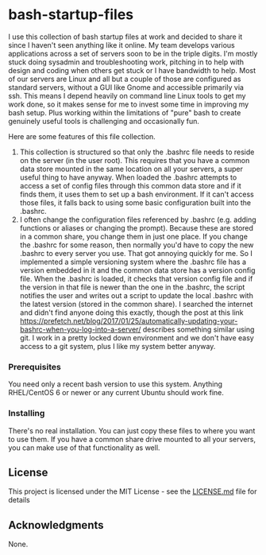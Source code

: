 # bash-startup-files

I use this collection of bash startup files at work and decided to share it since I haven't seen anything like it online. My team  develops various applications across a set of servers soon to be in the triple digits. I'm mostly stuck doing sysadmin and  troubleshooting work, pitching in to help with design and coding when others get stuck or I have bandwidth to help. Most of our servers are Linux and all but a couple of those are configured as standard servers, without a GUI like Gnome and accessible primarily via ssh. This means I depend heavily on command line Linux tools to get my work done, so it makes sense for me to invest some time in improving my bash setup. Plus working within the limitations of "pure" bash to create genuinely useful tools is challenging and occasionally fun. 


Here are some features of this file collection.

1. This collection is structured so that only the .bashrc file needs to reside on the server (in the user root). This requires that you have a common data store mounted in the same location on all your servers, a super useful thing to have anyway. When loaded the .bashrc attempts to access a set of config files through this common data store and if it finds them, it uses them to set up a bash environment. If it can't access those files, it falls back to using some basic configuration built into the .bashrc.   
2. I often change the configuration files referenced by .bashrc (e.g. adding functions or aliases or changing the prompt). Because these are stored in a common share, you change them in just one place. If you change the .bashrc for some reason, then normally you'd have to copy the new .bashrc to every server you use. That got annoying quickly for me. So I implemented a simple versioning system where the .bashrc file has a version embedded in it and the common data store has a version config file. When the .bashrc is loaded, it checks that version config file and if the version in that file is newer than the one in the .bashrc, the script notifies the user and writes out a script to update the local .bashrc with the latest version (stored in the common share). I searched the internet and didn't find anyone doing this exactly, though the post at this link https://prefetch.net/blog/2017/01/25/automatically-updating-your-bashrc-when-you-log-into-a-server/ describes something similar using git. I work in a pretty locked down environment and we don't have easy access to a git system, plus I like my system better anyway.



### Prerequisites
You need only a recent bash version to use this system. Anything RHEL/CentOS 6 or newer or any current Ubuntu should work fine.

### Installing
There's no real installation. You can just copy these files to where you want to use them. If you have a common share drive mounted to all your servers, you can make use of that functionality as well.

## License
This project is licensed under the MIT License - see the [LICENSE.md](LICENSE.md) file for details

## Acknowledgments
None.
